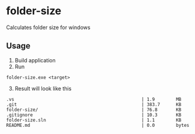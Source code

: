 # folder-size
Calculates folder size for windows

## Usage

1) Build application
2) Run 
```
folder-size.exe <target>
```
3) Result will look like this
```
.vs                                                | 1.9        MB
.git                                               | 383.7      KB
folder-size/                                       | 76.8       KB
.gitignore                                         | 10.3       KB
folder-size.sln                                    | 1.1        KB
README.md                                          | 0.0        bytes
```